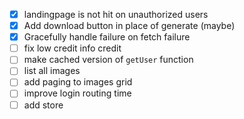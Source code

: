 
- [X] landingpage is not hit on unauthorized users
- [X] Add download button in place of generate (maybe)
- [X] Gracefully handle failure on fetch failure
- [ ] fix low credit info credit
- [ ] make cached version of `getUser` function
- [ ] list all images
- [ ] add paging to images grid
- [ ] improve login routing time
- [ ] add store